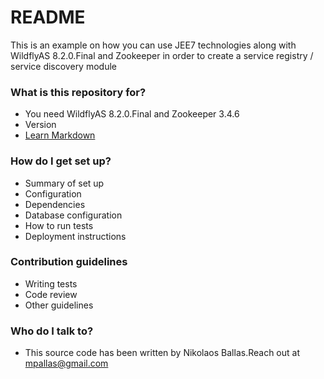 # README #

This is an example on how you can use JEE7 technologies along with WildflyAS 8.2.0.Final and Zookeeper in order to create a service registry / service discovery module
### What is this repository for? ###

* You need WildflyAS 8.2.0.Final and Zookeeper 3.4.6
* Version
* [Learn Markdown](https://bitbucket.org/tutorials/markdowndemo)

### How do I get set up? ###

* Summary of set up
* Configuration
* Dependencies
* Database configuration
* How to run tests
* Deployment instructions

### Contribution guidelines ###

* Writing tests
* Code review
* Other guidelines

### Who do I talk to? ###

* This source code has been written by Nikolaos Ballas.Reach out at mpallas@gmail.com